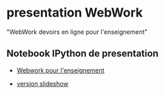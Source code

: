 # presentation WebWork

"WebWork devoirs en ligne pour l'enseignement"

Notebook IPython de presentation 
-------------

* [Webwork pour l'enseignement](http://nbviewer.ipython.org/github/mbuffat/WebWork/blob/master/WebWork.ipynb)

* [version slideshow](http://slideviewer.herokuapp.com/github/mbuffat/WebWork/blob/master/WebWork.ipynb)

